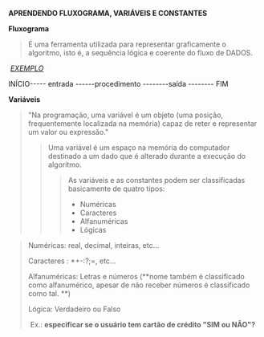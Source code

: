**APRENDENDO FLUXOGRAMA, VARIÁVEIS E CONSTANTES**

**Fluxograma**

> É uma ferramenta utilizada para representar graficamente o algoritmo, isto é, a sequência lógica e coerente do fluxo de DADOS.

​		*<u>EXEMPLO</u>*

INÍCIO----- entrada ------procedimento --------saída -------- FIM

**Variáveis**

> "Na programação, uma variável é um objeto (uma posição, frequentemente localizada na memória) capaz de reter e representar um valor ou expressão."
>
> > Uma variável é um espaço na memória do computador destinado a um dado que é alterado durante a execução do algoritmo.
> >
> > > As variáveis e as constantes podem ser classificadas basicamente de quatro tipos:
> > >
> > > * Numéricas 
> > > * Caracteres
> > > * Alfanuméricas
> > > * Lógicas



> Numéricas: real, decimal, inteiras, etc...
>
> Caracteres : *+-:?;=, etc...
>
> Alfanuméricas: Letras e números (**nome também é classificado como alfanumérico, apesar de não receber números é classificado como tal. **)
>
> Lógica: Verdadeiro ou Falso
>
> ​	Ex.: **especificar se o usuário tem cartão de crédito "SIM ou NÃO"?**
>
> 













